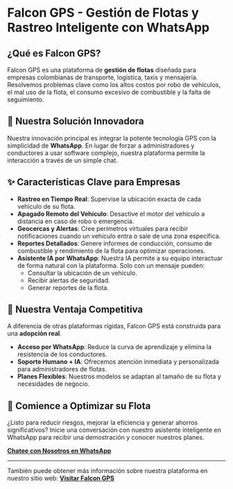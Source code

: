 # Falcon GPS - Gestión de Flotas y Rastreo Inteligente con WhatsApp

## ¿Qué es Falcon GPS?

Falcon GPS es una plataforma de **gestión de flotas** diseñada para empresas colombianas de transporte, logística, taxis y mensajería. Resolvemos problemas clave como los altos costos por robo de vehículos, el mal uso de la flota, el consumo excesivo de combustible y la falta de seguimiento.

## 🌟 Nuestra Solución Innovadora

Nuestra innovación principal es integrar la potente tecnología GPS con la simplicidad de **WhatsApp**. En lugar de forzar a administradores y conductores a usar software complejo, nuestra plataforma permite la interacción a través de un simple chat.

## ✨ Características Clave para Empresas

* **Rastreo en Tiempo Real**: Supervise la ubicación exacta de cada vehículo de su flota.
* **Apagado Remoto del Vehículo**: Desactive el motor del vehículo a distancia en caso de robo o emergencia.
* **Geocercas y Alertas**: Cree perímetros virtuales para recibir notificaciones cuando un vehículo entra o sale de una zona específica.
* **Reportes Detallados**: Genere informes de conducción, consumo de combustible y rendimiento de la flota para optimizar operaciones.
* **Asistente IA por WhatsApp**: Nuestra IA permite a su equipo interactuar de forma natural con la plataforma. Solo con un mensaje pueden:
    * Consultar la ubicación de un vehículo.
    * Recibir alertas de seguridad.
    * Generar reportes de la flota.

## 🚀 Nuestra Ventaja Competitiva

A diferencia de otras plataformas rígidas, Falcon GPS está construida para una **adopción real**.

* **Acceso por WhatsApp**: Reduce la curva de aprendizaje y elimina la resistencia de los conductores.
* **Soporte Humano + IA**: Ofrecemos atención inmediata y personalizada para administradores de flotas.
* **Planes Flexibles**: Nuestros modelos se adaptan al tamaño de su flota y necesidades de negocio.

## 🤝 Comience a Optimizar su Flota

¿Listo para reducir riesgos, mejorar la eficiencia y generar ahorros significativos? Inicie una conversación con nuestro asistente inteligente en WhatsApp para recibir una demostración y conocer nuestros planes.

[**Chatee con Nosotros en WhatsApp**](https://api.whatsapp.com/send/?phone=14155238886&text&type=phone_number&app_absent=0)

---
También puede obtener más información sobre nuestra plataforma en nuestro sitio web: [**Visitar Falcon GPS**](v0-whats-app-car-loan-tracking.vercel.app)